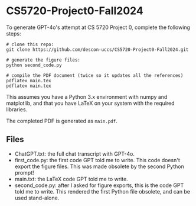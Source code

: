 # CS5720-Project0-Fall2024

To generate GPT-4o's attempt at CS 5720 Project 0, complete the following steps:

```shell
# clone this repo:
git clone https://github.com/descon-uccs/CS5720-Project0-Fall2024.git

# generate the figure files:
python second_code.py

# compile the PDF document (twice so it updates all the references)
pdflatex main.tex
pdflatex main.tex
```

This assumes you have a Python 3.x environment with numpy and matplotlib, and that you have LaTeX on your system with the required libraries.

The completed PDF is generated as `main.pdf`.

## Files
- ChatGPT.txt: the full chat transcript with GPT-4o.
- first_code.py: the first code GPT told me to write. This code doesn't export the figure files. This was made obsolete by the second Python prompt!
- main.txt: the LaTeX code GPT told me to write.
- second_code.py: after I asked for figure exports, this is the code GPT told me to write. This rendered the first Python file obsolete, and can be used stand-alone.
